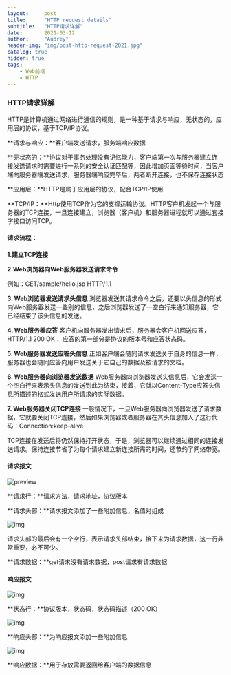 ```yaml
---
layout:     post
title:      "HTTP request details"
subtitle:   "HTTP请求详解"
date:       2021-03-12
author:     "Audrey"
header-img: "img/post-http-request-2021.jpg"
catalog: true
hidden: true
tags:
    - Web前端
    - HTTP
---
```

### **HTTP请求详解**

HTTP是计算机通过网络进行通信的规则，是一种基于请求与响应，无状态的，应用层的协议，基于TCP/IP协议。

**请求与响应：**客户端发送请求，服务端响应数据

**无状态的：**协议对于事务处理没有记忆能力，客户端第一次与服务器建立连接发送请求时需要进行一系列的安全认证匹配等，因此增加页面等待时间，当客户端向服务器端发送请求，服务器端响应完毕后，两者断开连接，也不保存连接状态

**应用层：**HTTP是属于应用层的协议，配合TCP/IP使用

**TCP/IP：**Http使用TCP作为它的支撑运输协议。HTTP客户机发起一个与服务器的TCP连接，一旦连接建立，浏览器（客户机）和服务器进程就可以通过套接字接口访问TCP。



#### 请求流程：

**1.建立TCP连接**

**2.Web浏览器向Web服务器发送请求命令**

例如：GET/sample/hello.jsp HTTP/1.1

**3. Web浏览器发送请求头信息** 
浏览器发送其请求命令之后，还要以头信息的形式向Web服务器发送一些别的信息，之后浏览器发送了一空白行来通知服务器，它已经结束了该头信息的发送。

**4. Web服务器应答** 
客户机向服务器发出请求后，服务器会客户机回送应答， HTTP/1.1 200 OK ，应答的第一部分是协议的版本号和应答状态码。

**5. Web服务器发送应答头信息** 
正如客户端会随同请求发送关于自身的信息一样，服务器也会随同应答向用户发送关于它自己的数据及被请求的文档。

**6. Web服务器向浏览器发送数据** 
Web服务器向浏览器发送头信息后，它会发送一个空白行来表示头信息的发送到此为结束，接着，它就以Content-Type应答头信息所描述的格式发送用户所请求的实际数据。

**7. Web服务器关闭TCP连接** 
一般情况下，一旦Web服务器向浏览器发送了请求数据，它就要关闭TCP连接，然后如果浏览器或者服务器在其头信息加入了这行代码：Connection:keep-alive

TCP连接在发送后将仍然保持打开状态，于是，浏览器可以继续通过相同的连接发送请求。保持连接节省了为每个请求建立新连接所需的时间，还节约了网络带宽。



#### 请求报文

![preview](https://pic3.zhimg.com/v2-c920e11f00c2510d9a8fa4f4009d0f2e_r.jpg)

**请求行：**请求方法，请求地址，协议版本

**请求头部：**请求报文添加了一些附加信息，名值对组成

![img](https://pic2.zhimg.com/80/v2-a052ad189d00a5068f534a7660208b01_720w.jpg)

请求头部的最后会有一个空行，表示请求头部结束，接下来为请求数据，这一行非常重要，必不可少。

**请求数据：**get请求没有请求数据，post请求有请求数据



#### 响应报文

![img](https://pic3.zhimg.com/80/v2-bdb035a8d48c2715f1fe485fbddb0d76_720w.jpg)

**状态行：**协议版本，状态码，状态码描述（200 OK）

![img](https://pic3.zhimg.com/80/v2-e17f000d14bf08f72a2e7cd2997577ca_720w.jpg)

**响应头部：**为响应报文添加一些附加信息

![img](https://pic1.zhimg.com/80/v2-20f71e1d5844d08aa794234ce166a438_720w.jpg)

**响应数据：**用于存放需要返回给客户端的数据信息